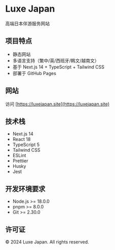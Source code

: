 # Luxe Japan

高端日本伴游服务网站

## 项目特点

- 静态网站
- 多语言支持（繁中/英/西班牙/韩文/越南文）
- 基于 Next.js 14 + TypeScript + Tailwind CSS
- 部署于 GitHub Pages

## 网站

访问 [https://luxejapan.site](https://luxejapan.site)

## 技术栈

- Next.js 14
- React 18
- TypeScript 5
- Tailwind CSS
- ESLint
- Prettier
- Husky
- Jest

## 开发环境要求

- Node.js >= 18.0.0
- pnpm >= 8.0.0
- Git >= 2.30.0

## 许可证

© 2024 Luxe Japan. All rights reserved.
